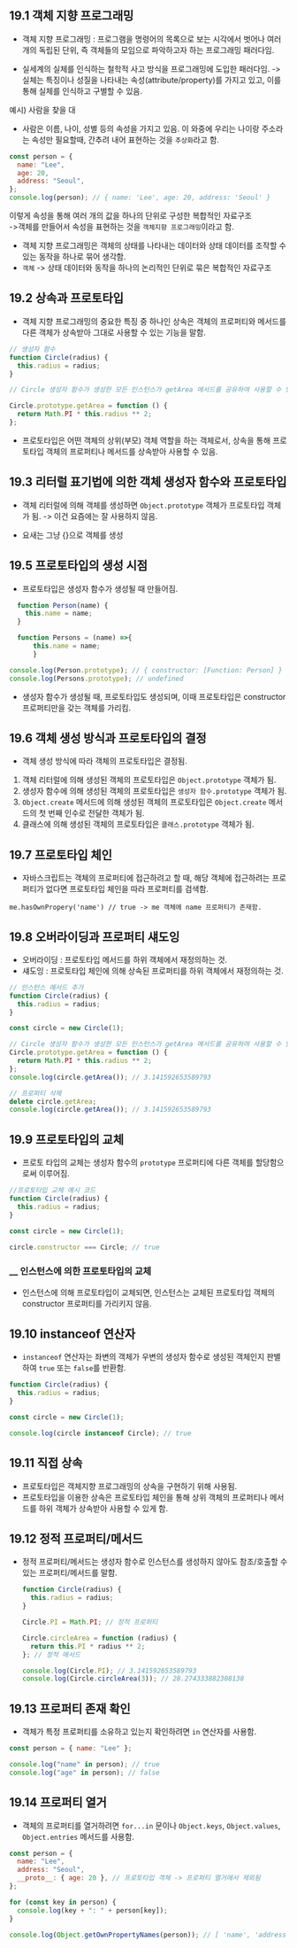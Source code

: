 ## 19.1 객체 지향 프로그래밍

- 객체 지향 프로그래밍 : 프로그램을 명령어의 목록으로 보는 시각에서 벗어나 여러 개의 독립된 단위, 즉 객체들의 모임으로 파악하고자 하는 프로그래밍 패러다임.

- 실세계의 실체를 인식하는 철학적 사고 방식을 프로그래밍에 도입한 패러다임. -> 실체는 특징이나 성질을 나타내는 속성(attribute/property)를 가지고 있고, 이를 통해 실체를 인식하고 구별할 수 있음.

예시) 사람을 찾을 대

- 사람은 이름, 나이, 성별 등의 속성을 가지고 있음.
  이 와중에 우리는 나이랑 주소라는 속성만 필요할때, 간추려 내어 표현하는 것을 `추상화`라고 함.

```js
const person = {
  name: "Lee",
  age: 20,
  address: "Seoul",
};
console.log(person); // { name: 'Lee', age: 20, address: 'Seoul' }
```

이렇게 속성을 통해 여러 개의 값을 하나의 단위로 구성한 복합적인 자료구조<br/>
->객체를 만들어서 속성을 표현하는 것을 `객체지향 프로그래밍`이라고 함.

- 객체 지향 프로그래밍은 객체의 상태를 나타내는 데이터와 상태 데이터를 조작할 수 있는 동작을 하나로 묶어 생각함.
- `객체` -> 상태 데이터와 동작을 하나의 논리적인 단위로 묶은 복합적인 자료구조

## 19.2 상속과 프로토타입

- 객체 지향 프로그래밍의 중요한 특징 중 하나인 상속은 객체의 프로퍼티와 메서드를 다른 객체가 상속받아 그대로 사용할 수 있는 기능을 말함.

```js
// 생성자 함수
function Circle(radius) {
  this.radius = radius;
}

// Circle 생성자 함수가 생성한 모든 인스턴스가 getArea 메서드를 공유하여 사용할 수 있도록 프로토타입에 추가

Circle.prototype.getArea = function () {
  return Math.PI * this.radius ** 2;
};
```

- 프로토타입은 어떤 객체의 상위(부모) 객체 역할을 하는 객체로서, 상속을 통해 프로토타입 객체의 프로퍼티나 메서드를 상속받아 사용할 수 있음.

## 19.3 리터럴 표기법에 의한 객체 생성자 함수와 프로토타입

- 객체 리터럴에 의해 객체를 생성하면 `Object.prototype` 객체가 프로토타입 객체가 됨.
  -> 이건 요즘에는 잘 사용하지 않음.

- 요새는 그냥 {}으로 객체를 생성

## 19.5 프로토타입의 생성 시점

- 프로토타입은 생성자 함수가 생성될 때 만들어짐.

```js
  function Person(name) {
    this.name = name;
  }

  function Persons = (name) =>{
      this.name = name;
      }

console.log(Person.prototype); // { constructor: [Function: Person] }
console.log(Persons.prototype); // undefined

```

- 생성자 함수가 생성될 때, 프로토타입도 생성되며, 이때 프로토타입은 constructor 프로퍼티만을 갖는 객체를 가리킴.

## 19.6 객체 생성 방식과 프로토타입의 결정

- 객체 생성 방식에 따라 객체의 프로토타입은 결정됨.

1. 객체 리터럴에 의해 생성된 객체의 프로토타입은 `Object.prototype` 객체가 됨.
2. 생성자 함수에 의해 생성된 객체의 프로토타입은 `생성자 함수.prototype` 객체가 됨.
3. `Object.create` 메서드에 의해 생성된 객체의 프로토타입은 `Object.create` 메서드의 첫 번째 인수로 전달한 객체가 됨.
4. 클래스에 의해 생성된 객체의 프로토타입은 `클래스.prototype` 객체가 됨.

## 19.7 프로토타입 체인

- 자바스크립트는 객체의 프로퍼티에 접근하려고 할 때, 해당 객체에 접근하려는 프로퍼티가 없다면 프로토타입 체인을 따라 프로퍼티를 검색함.

`me.hasOwnPropery('name') // true -> me 객체에 name 프로퍼티가 존재함.`

## 19.8 오버라이딩과 프로퍼티 섀도잉

- 오버라이딩 : 프로토타입 메서드를 하위 객체에서 재정의하는 것.
- 섀도잉 : 프로토타입 체인에 의해 상속된 프로퍼티를 하위 객체에서 재정의하는 것.

```js
// 인스턴스 메서드 추가
function Circle(radius) {
  this.radius = radius;
}

const circle = new Circle(1);

// Circle 생성자 함수가 생성한 모든 인스턴스가 getArea 메서드를 공유하여 사용할 수 있도록 프로토타입에 추가
Circle.prototype.getArea = function () {
  return Math.PI * this.radius ** 2;
};
console.log(circle.getArea()); // 3.141592653589793
```

<!-- 프로퍼티삭제 -->

```js
// 프로퍼티 삭제
delete circle.getArea;
console.log(circle.getArea()); // 3.141592653589793
```

## 19.9 프로토타입의 교체

- 프로토 타입의 교체는 생성자 함수의 `prototype` 프로퍼티에 다른 객체를 할당함으로써 이루어짐.

```js
//프로토타입 교체 예시 코드
function Circle(radius) {
  this.radius = radius;
}

const circle = new Circle(1);

circle.constructor === Circle; // true
```

### \_\_ 인스턴스에 의한 프로토타입의 교체

- 인스턴스에 의해 프로토타입이 교체되면, 인스턴스는 교체된 프로토타입 객체의 constructor 프로퍼티를 가리키지 않음.

## 19.10 instanceof 연산자

- `instanceof` 연산자는 좌변의 객체가 우변의 생성자 함수로 생성된 객체인지 판별하여 `true` 또는 `false`를 반환함.

```js
function Circle(radius) {
  this.radius = radius;
}

const circle = new Circle(1);

console.log(circle instanceof Circle); // true
```

## 19.11 직접 상속

- 프로토타입은 객체지향 프로그래밍의 상속을 구현하기 위해 사용됨.
- 프로토타입을 이용한 상속은 프로토타입 체인을 통해 상위 객체의 프로퍼티나 메서드를 하위 객체가 상속받아 사용할 수 있게 함.

<!--  추후에 이어서 -->

## 19.12 정적 프로퍼티/메서드

- 정적 프로퍼티/메서드는 생성자 함수로 인스턴스를 생성하지 않아도 참조/호출할 수 있는 프로퍼티/메서드를 말함.

  ```js
  function Circle(radius) {
    this.radius = radius;
  }

  Circle.PI = Math.PI; // 정적 프로퍼티

  Circle.circleArea = function (radius) {
    return this.PI * radius ** 2;
  }; // 정적 메서드

  console.log(Circle.PI); // 3.141592653589793
  console.log(Circle.circleArea(3)); // 28.274333882308138
  ```

## 19.13 프로퍼티 존재 확인

- 객체가 특정 프로퍼티를 소유하고 있는지 확인하려면 `in` 연산자를 사용함.

```js
const person = { name: "Lee" };

console.log("name" in person); // true
console.log("age" in person); // false
```

## 19.14 프로퍼티 열거

- 객체의 프로퍼티를 열거하려면 `for...in` 문이나 `Object.keys`, `Object.values`, `Object.entries` 메서드를 사용함.

```js
const person = {
  name: "Lee",
  address: "Seoul",
  __proto__: { age: 20 }, // 프로토타입 객체 -> 프로퍼티 열거에서 제외됨
};

for (const key in person) {
  console.log(key + ": " + person[key]);
}

console.log(Object.getOwnPropertyNames(person)); // [ 'name', 'address' ]
```
